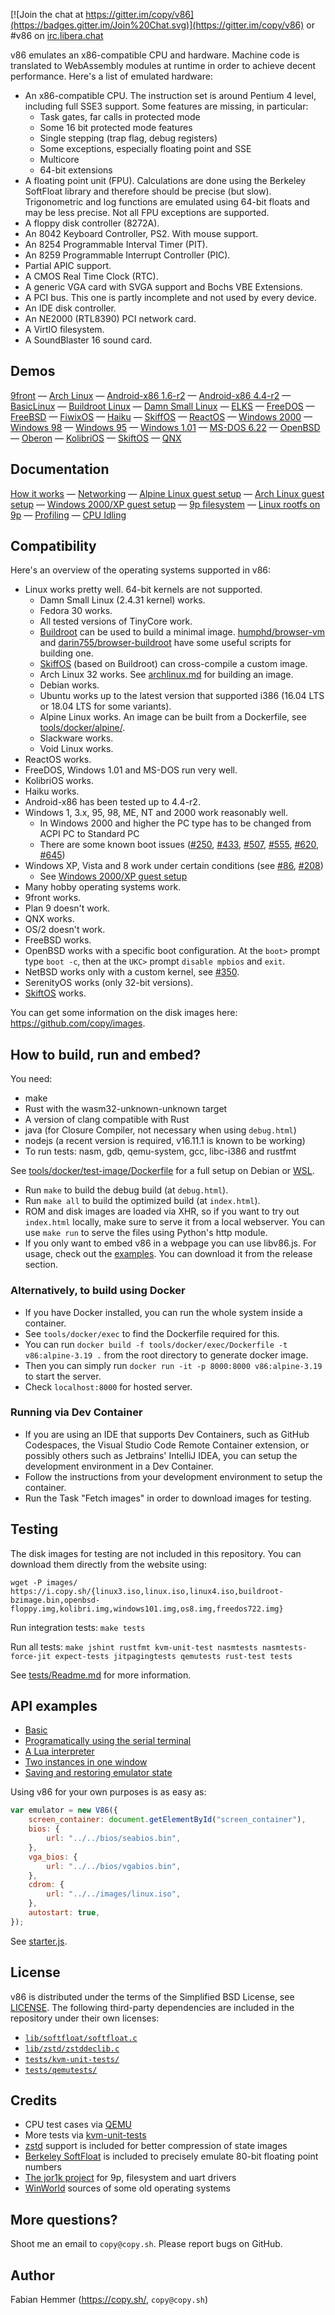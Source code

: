 [![Join the chat at https://gitter.im/copy/v86](https://badges.gitter.im/Join%20Chat.svg)](https://gitter.im/copy/v86) or #v86 on [irc.libera.chat](https://libera.chat/)

v86 emulates an x86-compatible CPU and hardware. Machine code is translated to
WebAssembly modules at runtime in order to achieve decent performance. Here's a
list of emulated hardware:

- An x86-compatible CPU. The instruction set is around Pentium 4 level,
  including full SSE3 support. Some features are missing, in particular:
  - Task gates, far calls in protected mode
  - Some 16 bit protected mode features
  - Single stepping (trap flag, debug registers)
  - Some exceptions, especially floating point and SSE
  - Multicore
  - 64-bit extensions
- A floating point unit (FPU). Calculations are done using the Berkeley
  SoftFloat library and therefore should be precise (but slow). Trigonometric
  and log functions are emulated using 64-bit floats and may be less precise.
  Not all FPU exceptions are supported.
- A floppy disk controller (8272A).
- An 8042 Keyboard Controller, PS2. With mouse support.
- An 8254 Programmable Interval Timer (PIT).
- An 8259 Programmable Interrupt Controller (PIC).
- Partial APIC support.
- A CMOS Real Time Clock (RTC).
- A generic VGA card with SVGA support and Bochs VBE Extensions.
- A PCI bus. This one is partly incomplete and not used by every device.
- An IDE disk controller.
- An NE2000 (RTL8390) PCI network card.
- A VirtIO filesystem.
- A SoundBlaster 16 sound card.

## Demos

[9front](https://copy.sh/v86/?profile=9front) —
[Arch Linux](https://copy.sh/v86/?profile=archlinux) —
[Android-x86 1.6-r2](https:/sakalt.github.io/v86/?profile=android) —
[Android-x86 4.4-r2](https://copy.sh/v86?profile=android4) —
[BasicLinux](https://copy.sh/v86/?profile=basiclinux) —
[Buildroot Linux](https://copy.sh/v86/?profile=buildroot) —
[Damn Small Linux](https://copy.sh/v86/?profile=dsl) —
[ELKS](https://copy.sh/v86/?profile=elks) —
[FreeDOS](https://copy.sh/v86/?profile=freedos) —
[FreeBSD](https://copy.sh/v86/?profile=freebsd) —
[FiwixOS](https://copy.sh/v86/?profile=fiwix) —
[Haiku](https://copy.sh/v86/?profile=haiku) —
[SkiffOS](https://copy.sh/v86/?profile=copy/skiffos) —
[ReactOS](https://copy.sh/v86/?profile=reactos) —
[Windows 2000](https://copy.sh/v86/?profile=windows2000) —
[Windows 98](https://copy.sh/v86/?profile=windows98) —
[Windows 95](https://copy.sh/v86/?profile=windows95) —
[Windows 1.01](https://copy.sh/v86/?profile=windows1) —
[MS-DOS 6.22](https://copy.sh/v86/?profile=msdos) —
[OpenBSD](https://copy.sh/v86/?profile=openbsd) —
[Oberon](https://copy.sh/v86/?profile=oberon) —
[KolibriOS](https://copy.sh/v86/?profile=kolibrios) —
[SkiftOS](https://copy.sh/v86?profile=skift) —
[QNX](https://copy.sh/v86/?profile=qnx)

## Documentation

[How it works](docs/how-it-works.md) —
[Networking](docs/networking.md) —
[Alpine Linux guest setup](tools/docker/alpine/) —
[Arch Linux guest setup](docs/archlinux.md) —
[Windows 2000/XP guest setup](docs/windows-xp.md) —
[9p filesystem](docs/filesystem.md) —
[Linux rootfs on 9p](docs/linux-9p-image.md) —
[Profiling](docs/profiling.md) —
[CPU Idling](docs/cpu-idling.md)

## Compatibility

Here's an overview of the operating systems supported in v86:

- Linux works pretty well. 64-bit kernels are not supported.
  - Damn Small Linux (2.4.31 kernel) works.
  - Fedora 30 works.
  - All tested versions of TinyCore work.
  - [Buildroot](https://buildroot.uclibc.org) can be used to build a minimal image.
    [humphd/browser-vm](https://github.com/humphd/browser-vm) and
    [darin755/browser-buildroot](https://github.com/Darin755/browser-buildroot) have some useful scripts for building one.
  - [SkiffOS](https://github.com/skiffos/SkiffOS/tree/master/configs/browser/v86) (based on Buildroot) can cross-compile a custom image.
  - Arch Linux 32 works. See [archlinux.md](docs/archlinux.md) for building an image.
  - Debian works.
  - Ubuntu works up to the latest version that supported i386 (16.04 LTS or 18.04 LTS for some variants).
  - Alpine Linux works. An image can be built from a Dockerfile, see [tools/docker/alpine/](tools/docker/alpine/).
  - Slackware works.
  - Void Linux works.
- ReactOS works.
- FreeDOS, Windows 1.01 and MS-DOS run very well.
- KolibriOS works.
- Haiku works.
- Android-x86 has been tested up to 4.4-r2.
- Windows 1, 3.x, 95, 98, ME, NT and 2000 work reasonably well.
  - In Windows 2000 and higher the PC type has to be changed from ACPI PC to Standard PC
  - There are some known boot issues ([#250](https://github.com/copy/v86/issues/250), [#433](https://github.com/copy/v86/issues/433), [#507](https://github.com/copy/v86/issues/507), [#555](https://github.com/copy/v86/issues/555), [#620](https://github.com/copy/v86/issues/620), [#645](https://github.com/copy/v86/issues/645))
- Windows XP, Vista and 8 work under certain conditions (see [#86](https://github.com/copy/v86/issues/86), [#208](https://github.com/copy/v86/issues/208))
  - See [Windows 2000/XP guest setup](docs/windows-xp.md)
- Many hobby operating systems work.
- 9front works.
- Plan 9 doesn't work.
- QNX works.
- OS/2 doesn't work.
- FreeBSD works.
- OpenBSD works with a specific boot configuration. At the `boot>` prompt type
  `boot -c`, then at the `UKC>` prompt `disable mpbios` and `exit`.
- NetBSD works only with a custom kernel, see [#350](https://github.com/copy/v86/issues/350).
- SerenityOS works (only 32-bit versions).
- [SkiftOS](https://skiftos.org/) works.

You can get some information on the disk images here: https://github.com/copy/images.

## How to build, run and embed?

You need:

- make
- Rust with the wasm32-unknown-unknown target
- A version of clang compatible with Rust
- java (for Closure Compiler, not necessary when using `debug.html`)
- nodejs (a recent version is required, v16.11.1 is known to be working)
- To run tests: nasm, gdb, qemu-system, gcc, libc-i386 and rustfmt

See [tools/docker/test-image/Dockerfile](tools/docker/test-image/Dockerfile)
for a full setup on Debian or
[WSL](https://docs.microsoft.com/en-us/windows/wsl/install).

- Run `make` to build the debug build (at `debug.html`).
- Run `make all` to build the optimized build (at `index.html`).
- ROM and disk images are loaded via XHR, so if you want to try out `index.html`
  locally, make sure to serve it from a local webserver. You can use `make run`
  to serve the files using Python's http module.
- If you only want to embed v86 in a webpage you can use libv86.js. For usage,
  check out the [examples](examples/). You can download it from the release section.

### Alternatively, to build using Docker

- If you have Docker installed, you can run the whole system inside a container.
- See `tools/docker/exec` to find the Dockerfile required for this.
- You can run `docker build -f tools/docker/exec/Dockerfile -t v86:alpine-3.19 .` from the root directory to generate docker image.
- Then you can simply run `docker run -it -p 8000:8000 v86:alpine-3.19` to start the server.
- Check `localhost:8000` for hosted server.

### Running via Dev Container

- If you are using an IDE that supports Dev Containers, such as GitHub Codespaces, the Visual Studio Code Remote Container extension, or possibly others such as Jetbrains' IntelliJ IDEA, you can setup the development environment in a Dev Container.
- Follow the instructions from your development environment to setup the container.
- Run the Task "Fetch images" in order to download images for testing.

## Testing

The disk images for testing are not included in this repository. You can
download them directly from the website using:

`wget -P images/ https://i.copy.sh/{linux3.iso,linux.iso,linux4.iso,buildroot-bzimage.bin,openbsd-floppy.img,kolibri.img,windows101.img,os8.img,freedos722.img}`

Run integration tests: `make tests`

Run all tests: `make jshint rustfmt kvm-unit-test nasmtests nasmtests-force-jit expect-tests jitpagingtests qemutests rust-test tests`

See [tests/Readme.md](tests/Readme.md) for more information.

## API examples

- [Basic](examples/basic.html)
- [Programatically using the serial terminal](examples/serial.html)
- [A Lua interpreter](examples/lua.html)
- [Two instances in one window](examples/two_instances.html)
- [Saving and restoring emulator state](examples/save_restore.html)

Using v86 for your own purposes is as easy as:

```javascript
var emulator = new V86({
    screen_container: document.getElementById("screen_container"),
    bios: {
        url: "../../bios/seabios.bin",
    },
    vga_bios: {
        url: "../../bios/vgabios.bin",
    },
    cdrom: {
        url: "../../images/linux.iso",
    },
    autostart: true,
});
```

See [starter.js](src/browser/starter.js).

## License

v86 is distributed under the terms of the Simplified BSD License, see
[LICENSE](LICENSE). The following third-party dependencies are included in the
repository under their own licenses:

- [`lib/softfloat/softfloat.c`](lib/softfloat/softfloat.c)
- [`lib/zstd/zstddeclib.c`](lib/zstd/zstddeclib.c)
- [`tests/kvm-unit-tests/`](tests/kvm-unit-tests)
- [`tests/qemutests/`](tests/qemutests)

## Credits

- CPU test cases via [QEMU](https://wiki.qemu.org/Main_Page)
- More tests via [kvm-unit-tests](https://www.linux-kvm.org/page/KVM-unit-tests)
- [zstd](https://github.com/facebook/zstd) support is included for better compression of state images
- [Berkeley SoftFloat](http://www.jhauser.us/arithmetic/SoftFloat.html) is included to precisely emulate 80-bit floating point numbers
- [The jor1k project](https://github.com/s-macke/jor1k) for 9p, filesystem and uart drivers
- [WinWorld](https://winworldpc.com/) sources of some old operating systems

## More questions?

Shoot me an email to `copy@copy.sh`. Please report bugs on GitHub.

## Author

Fabian Hemmer (https://copy.sh/, `copy@copy.sh`)

